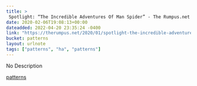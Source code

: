 ```yaml
---
title: > 
 Spotlight: “The Incredible Adventures Of Man Spider” - The Rumpus.net
date: 2020-02-06T19:08:13+00:00
dateadded: 2022-04-20 23:35:24 -0400
link: "https://therumpus.net/2020/01/spotlight-the-incredible-adventures-of-man-spider/"
bucket: patterns
layout: urlnote
tags: ["patterns", "ha", "patterns"]
--- 
```

No Description
 <!-- end excerpt --> 
<div class='bucket'><a class='internal-link' href='/buckets/patterns'>patterns</a></div> 
